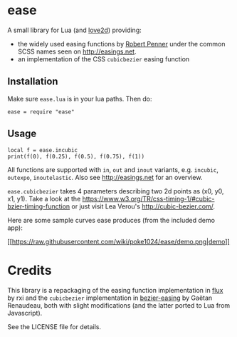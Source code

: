 # ease

A small library for Lua (and <a href="https://love2d.org/">love2d</a>) providing:

* the widely used easing functions by <a href="http://robertpenner.com/easing/">Robert Penner</a> under the common SCSS names seen on <a href="http://easings.net">http://easings.net</a>.
* an implementation of the CSS `cubicbezier` easing function

## Installation

Make sure `ease.lua` is in your lua paths. Then do:

```
ease = require "ease"
```

## Usage

```
local f = ease.incubic
print(f(0), f(0.25), f(0.5), f(0.75), f(1))
```

All functions are supported with `in`, `out` and `inout` variants, e.g. `incubic`, `outexpo`, `inoutelastic`. Also see <a href="http://easings.net">http://easings.net</a> for an overview.

`ease.cubicbezier` takes 4 parameters describing two 2d points as (x0, y0, x1, y1). Take a look at the <a href="W3 specs">https://www.w3.org/TR/css-timing-1/#cubic-bzier-timing-function</a> or just visit Lea Verou's <a href="http://cubic-bezier.com/">http://cubic-bezier.com/</a>.

Here are some sample curves ease produces (from the included demo app):

[[https://raw.githubusercontent.com/wiki/poke1024/ease/demo.png|demo]]

# Credits

This library is a repackaging of the easing function implementation in <a href="https://github.com/rxi/flux">flux</a> by rxi and the `cubicbezier` implementation in <a href="https://github.com/gre/bezier-easing">bezier-easing</a> by Gaëtan Renaudeau, both with slight modifications (and the latter ported to Lua from Javascript).

See the LICENSE file for details.
